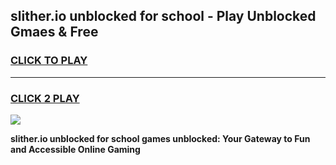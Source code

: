 
## slither.io unblocked for school - Play Unblocked Gmaes & Free
<h3>
<a href="https://news.freeplayer.one?title=slither.io_unblocked_for_school&ref=23F">CLICK TO PLAY</a></h3>
<hr>

<h3>
<a href="https://news.freeplayer.one?title=slither.io_unblocked_for_school&ref=23F">CLICK 2 PLAY</a>
  
</h3>

<a href="https://news.freeplayer.one?title=slither.io_unblocked_for_school&ref=23F/"><img src="https://clearcache.store/games.png"></a>


**slither.io unblocked for school games unblocked: Your Gateway to Fun and Accessible Online Gaming**
